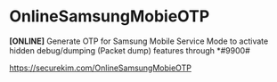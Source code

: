 # OnlineSamsungMobieOTP
**[ONLINE]** Generate OTP for Samsung Mobile Service Mode to activate hidden debug/dumping (Packet dump) features through *#9900# 

https://securekim.com/OnlineSamsungMobieOTP
